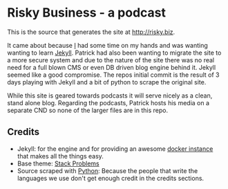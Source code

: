 # Risky Business - a podcast

This is the source that generates the site at http://risky.biz.

It came about because [I](https://github.com/Unifex) had some time on my hands and was wanting wanting to learn [Jekyll](https://jekyllrb.com/). Patrick had also been wanting to migrate the site to a more secure system and due to the nature of the site there was no real need for a full blown CMS or even DB driven blog engine behind it. Jekyll seemed like a good compromise. The repos initial commit is the result of 3 days playing with Jekyll and a bit of python to scrape the original site.

While this site is geared towards podcasts it will serve nicely as a clean, stand alone blog. Regarding the podcasts, Patrick hosts his media on a separate CND so none of the larger files are in this repo.

## Credits

* Jekyll: for the engine and for providing an awesome [docker instance](https://hub.docker.com/r/jekyll/jekyll/) that makes all the things easy.
* Base theme: [Stack Problems](http://jekyllthemes.org/themes/stack-problems/)
* Source scraped with [Python](https://www.python.org/): Because the people that write the languages we use don't get enough credit in the credits sections.
